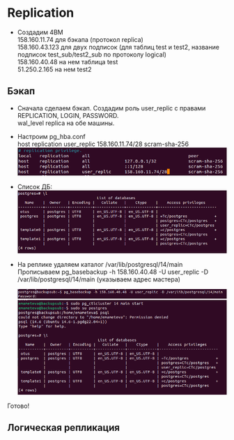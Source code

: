 # Replication
* Создадим 4ВМ  
158.160.11.74 для бэкапа (протокол replica)  
158.160.43.123 для двух подписок (для таблиц test и test2, название подписок test_sub/test2_sub по протоколу logical)  
158.160.40.48 на нем таблица test  
51.250.2.165 на нем test2  

## Бэкап
* Сначала сделаем бэкап. Создадим роль user_replic с правами REPLICATION, LOGIN, PASSWORD.  
wal_level replica на обе машины.  
* Настроим pg_hba.conf  
host    replication     user_replic     158.160.11.74/28        scram-sha-256
![описание](Screenshot_1.png)  

* Список ДБ:  
![описание](Screenshot_2.png)

* На реплике удаляем каталог /var/lib/postgresql/14/main  
Прописываем pg_basebackup -h 158.160.40.48 -U user_replic -D /var/lib/postgresql/14/main (указываем адрес мастера)

  ![описание](Screenshot_3.png)  
  ![описание](Screenshot_4.png)  

Готово!

## Логическая репликация




